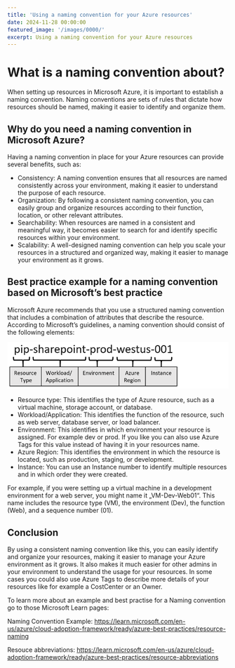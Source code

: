 ```yaml
---
title: 'Using a naming convention for your Azure resources'
date: 2024-11-28 00:00:00
featured_image: '/images/0000/'
excerpt: Using a naming convention for your Azure resources
---
```


# What is a naming convention about?

When setting up resources in Microsoft Azure, it is important to establish a naming convention. Naming conventions are sets of rules that dictate how resources should be named, making it easier to identify and organize them.

## Why do you need a naming convention in Microsoft Azure?
Having a naming convention in place for your Azure resources can provide several benefits, such as:

- Consistency: A naming convention ensures that all resources are named consistently across your environment, making it easier to understand the purpose of each resource.
- Organization: By following a consistent naming convention, you can easily group and organize resources according to their function, location, or other relevant attributes.
- Searchability: When resources are named in a consistent and meaningful way, it becomes easier to search for and identify specific resources within your environment.
- Scalability: A well-designed naming convention can help you scale your resources in a structured and organized way, making it easier to manage your environment as it grows.

## Best practice example for a naming convention based on Microsoft’s best practice
Microsoft Azure recommends that you use a structured naming convention that includes a combination of attributes that describe the resource. According to Microsoft’s guidelines, a naming convention should consist of the following elements:

![](/images/0019/1.png)

- Resource type: This identifies the type of Azure resource, such as a virtual machine, storage account, or database.
- Workload/Application: This identifies the function of the resource, such as web server, database server, or load balancer.
- Environment: This identifies in which environment your resource is assigned. For example dev or prod. If you like you can also use Azure Tags for this value instead of having it in your resources name.
- Azure Region: This identifies the environment in which the resource is located, such as production, staging, or development.
- Instance: You can use an Instance number to identify multiple resources and in which order they were created.

For example, if you were setting up a virtual machine in a development environment for a web server, you might name it „VM-Dev-Web01“. This name includes the resource type (VM), the environment (Dev), the function (Web), and a sequence number (01).

## Conclusion
By using a consistent naming convention like this, you can easily identify and organize your resources, making it easier to manage your Azure environment as it grows. It also makes it much easier for other admins in your environment to understand the usage for your resources. In some cases you could also use Azure Tags to describe more details of your resources like for example a CostCenter or an Owner.

To learn more about an example and best practise for a Naming convention go to those Microsoft Learn pages:

Naming Convention Example: https://learn.microsoft.com/en-us/azure/cloud-adoption-framework/ready/azure-best-practices/resource-naming

Resouce abbreviations: https://learn.microsoft.com/en-us/azure/cloud-adoption-framework/ready/azure-best-practices/resource-abbreviations
